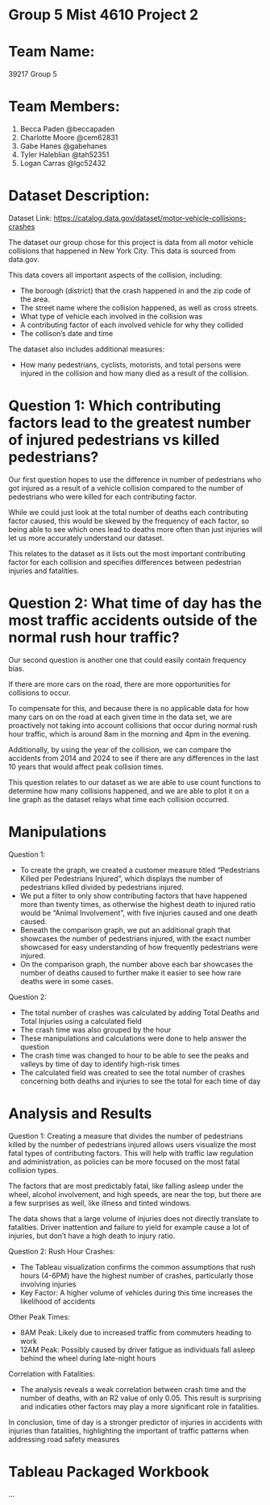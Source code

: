 # Group 5 Mist 4610 Project 2

# Team Name:

39217 Group 5

# Team Members:

1. Becca Paden @beccapaden
2. Charlotte Moore @cem62831
3. Gabe Hanes @gabehanes
4. Tyler Haleblian @tah52351
5. Logan Carras @lgc52432

# Dataset Description:
Dataset Link: https://catalog.data.gov/dataset/motor-vehicle-collisions-crashes

The dataset our group chose for this project is data from all motor vehicle collisions that happened in New York City. This data is sourced from data.gov.

This data covers all important aspects of the collision, including:
- The borough (district) that the crash happened in and the zip code of the area.
- The street name where the collision happened, as well as cross streets.
- What type of vehicle each involved in the collision was
- A contributing factor of each involved vehicle for why they collided
- The collison’s date and time

The dataset also includes additional measures:
- How many pedestrians, cyclists, motorists, and total persons were injured in the collision and how many died as a result of the collision.

# Question 1: Which contributing factors lead to the greatest number of injured pedestrians vs killed pedestrians?

Our first question hopes to use the difference in number of pedestrians who got injured as a result of a vehicle collision compared to the number of pedestrians who were killed for each contributing factor. 

While we could just look at the total number of deaths each contributing factor caused, this would be skewed by the frequency of each factor, so being able to see which ones lead to deaths more often than just injuries will let us more accurately understand our dataset.

This relates to the dataset as it lists out the most important contributing factor for each collision and specifies differences between pedestrian injuries and fatalities.

# Question 2: What time of day has the most traffic accidents outside of the normal rush hour traffic?

Our second question is another one that could easily contain frequency bias.

If there are more cars on the road, there are more opportunities for collisions to occur. 

To compensate for this, and because there is no applicable data for how many cars on on the road at each given time in the data set, we are proactively not taking into account collisions that occur during normal rush hour traffic, which is around 8am in the morning and 4pm in the evening. 

Additionally, by using the year of the collision, we can compare the accidents from 2014 and 2024 to see if there are any differences in the last 10 years that would affect peak collision times.

This question relates to our dataset as we are able to use count functions to determine how many collisions happened, and we are able to plot it on a line graph as the dataset relays what time each collision occurred.

# Manipulations
Question 1:
- To create the graph, we created a customer measure titled “Pedestrians Killed per Pedestrians Injured”, which displays the number of pedestrians killed divided by pedestrians injured.
- We put a filter to only show contributing factors that have happened more than twenty times, as otherwise the highest death to injured ratio would be “Animal Involvement”, with five injuries caused and one death caused.
- Beneath the comparison graph, we put an additional graph that showcases the number of pedestrians injured, with the exact number showcased for easy understanding of how frequently pedestrians were injured.
- On the comparison graph, the number above each bar showcases the number of deaths caused to further make it easier to see how rare deaths were in some cases.

Question 2:
- The total number of crashes was calculated by adding Total Deaths and Total Injuries using a calculated field
- The crash time was also grouped by the hour
- These manipulations and calculations were done to help answer the question
-   The crash time was changed to hour to be able to see the peaks and valleys by time of day to identify high-risk times
-   The calculated field was created to see the total number of crashes concerning both deaths and injuries to see the total for each time of day


# Analysis and Results
Question 1:
Creating a measure that divides the number of pedestrians killed by the number of pedestrians injured allows users visualize the most fatal types of contributing factors. This will help with traffic law regulation and administration, as policies can be more focused on the most fatal collision types.

The factors that are most predictably fatal, like falling asleep under the wheel, alcohol involvement, and high speeds, are near the top, but there are a few surprises as well, like illness and tinted windows.

The data shows that a large volume of injuries does not directly translate to fatalities. Driver inattention and failure to yield for example cause a lot of injuries, but don’t have a high death to injury ratio.

Question 2:
Rush Hour Crashes: 
- The Tableau visualization confirms the common assumptions that rush hours (4-6PM) have the highest number of crashes, particularly those involving injuries
- Key Factor: A higher volume of vehicles during this time increases the likelihood of accidents 

Other Peak Times:
- 8AM Peak: Likely due to increased traffic from commuters heading to work
- 12AM Peak: Possibly caused by driver fatigue as individuals fall asleep behind the wheel during late-night hours 

Correlation with Fatalities:
- The analysis reveals a weak correlation between crash time and the number of deaths, with an R2 value of only 0.05. This result is surprising and indicaties other factors may play a more significant role in fatalities.

In conclusion, time of day is a stronger predictor of injuries in accidents with injuries than fatalities, highlighting the important of traffic patterns when addressing road safety measures


# Tableau Packaged Workbook

...


